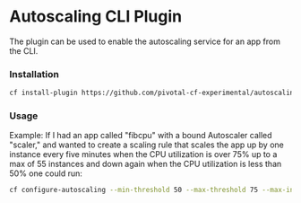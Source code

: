 # Autoscaling CLI Plugin
The plugin can be used to enable the autoscaling service for an app from the CLI.

### Installation
```bash
cf install-plugin https://github.com/pivotal-cf-experimental/autoscaling-cli-plugin
```

### Usage
Example: If I had an app called "fibcpu" with a bound Autoscaler called "scaler," and wanted to create a scaling rule that scales the app up by one instance every five minutes when the CPU utilization is over 75% up to a max of 55 instances and down again when the CPU utilization is less than 50% one could run:
```bash
cf configure-autoscaling --min-threshold 50 --max-threshold 75 --max-instances 55 --min-instances 3 fib-cpu scaler
```

